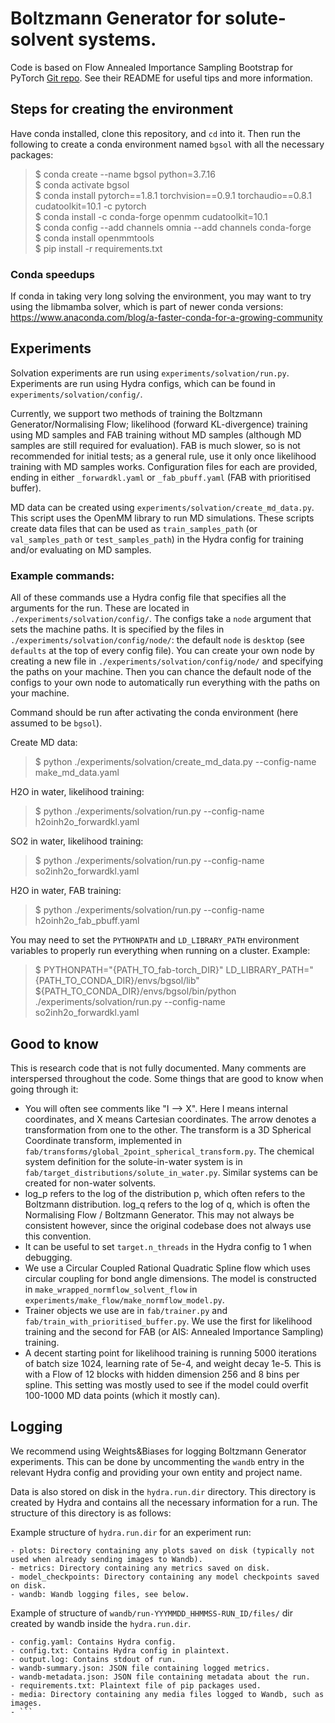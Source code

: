 # Boltzmann Generator for solute-solvent systems.

Code is based on Flow Annealed Importance Sampling Bootstrap for PyTorch [Git repo](https://github.com/lollcat/fab-torch). See their README for useful tips and more information.

## Steps for creating the environment
Have conda installed, clone this repository, and `cd` into it. Then run the following to create a conda environment named `bgsol` with all the necessary packages:
> $ conda create --name bgsol python=3.7.16 \
$ conda activate bgsol \
$ conda install pytorch==1.8.1 torchvision==0.9.1 torchaudio==0.8.1 cudatoolkit=10.1 -c pytorch \
$ conda install -c conda-forge openmm cudatoolkit=10.1 \
$ conda config --add channels omnia --add channels conda-forge \
$ conda install openmmtools \
$ pip install -r requirements.txt

### Conda speedups
If conda in taking very long solving the environment, you may want to try using the libmamba solver, which is part of newer conda versions: https://www.anaconda.com/blog/a-faster-conda-for-a-growing-community


## Experiments
Solvation experiments are run using `experiments/solvation/run.py`. Experiments are run using Hydra configs, which can be found in `experiments/solvation/config/`.

Currently, we support two methods of training the Boltzmann Generator/Normalising Flow; likelihood (forward KL-divergence) training using MD samples and FAB training without MD samples (although MD samples are still required for evaluation). FAB is much slower, so is not recommended for initial tests; as a general rule, use it only once likelihood training with MD samples works. Configuration files for each are provided, ending in either `_forwardkl.yaml` or `_fab_pbuff.yaml` (FAB with prioritised buffer). 

MD data can be created using `experiments/solvation/create_md_data.py`. This script uses the OpenMM library to run MD simulations. These scripts create data files that can be used as `train_samples_path` (or `val_samples_path` or `test_samples_path`) in the Hydra config for training and/or evaluating on MD samples.

### Example commands:
All of these commands use a Hydra config file that specifies all the arguments for the run. These are located in `./experiments/solvation/config/`. The configs take a `node` argument that sets the machine paths. It is specified by the files in `./experiments/solvation/config/node/`: the default `node` is `desktop` (see `defaults` at the top of every config file). You can create your own node by creating a new file in `./experiments/solvation/config/node/` and specifying the paths on your machine. Then you can chance the default node of the configs to your own node to automatically run everything with the paths on your machine.

Command should be run after activating the conda environment (here assumed to be `bgsol`).

Create MD data:
> $ python ./experiments/solvation/create_md_data.py --config-name make_md_data.yaml

H2O in water, likelihood training:
> $ python ./experiments/solvation/run.py --config-name h2oinh2o_forwardkl.yaml

SO2 in water, likelihood training: 
> $ python ./experiments/solvation/run.py --config-name so2inh2o_forwardkl.yaml

H2O in water, FAB training:
> $ python ./experiments/solvation/run.py --config-name h2oinh2o_fab_pbuff.yaml

You may need to set the `PYTHONPATH` and `LD_LIBRARY_PATH` environment variables to properly run everything when running on a cluster. Example:
> $ PYTHONPATH="{PATH_TO_fab-torch_DIR}" LD_LIBRARY_PATH="{PATH_TO_CONDA_DIR}/envs/bgsol/lib" ${PATH_TO_CONDA_DIR}/envs/bgsol/bin/python ./experiments/solvation/run.py --config-name so2inh2o_forwardkl.yaml


## Good to know
This is research code that is not fully documented. Many comments are interspersed throughout the code. Some things that are good to know when going through it:

- You will often see comments like "I --> X". Here I means internal coordinates, and X means Cartesian coordinates. The arrow denotes a transformation from one to the other. The transform is a 3D Spherical Coordinate transform, implemented in `fab/transforms/global_2point_spherical_transform.py`. The chemical system definition for the solute-in-water system is in `fab/target_distributions/solute_in_water.py`. Similar systems can be created for non-water solvents.
- log_p refers to the log of the distribution p, which often refers to the Boltzmann distribution. log_q refers to the log of q, which is often the Normalising Flow / Boltzmann Generator. This may not always be consistent however, since the original codebase does not always use this convention.
- It can be useful to set `target.n_threads` in the Hydra config to 1 when debugging.
- We use a Circular Coupled Rational Quadratic Spline flow which uses circular coupling for bond angle dimensions. The model is constructed in `make_wrapped_normflow_solvent_flow` in `experiments/make_flow/make_normflow_model.py`.
- Trainer objects we use are in `fab/trainer.py` and `fab/train_with_prioritised_buffer.py`. We use the first for likelihood training and the second for FAB (or AIS: Annealed Importance Sampling) training.
- A decent starting point for likelihood training is running 5000 iterations of batch size 1024, learning rate of 5e-4, and weight decay 1e-5. This is with a Flow of 12 blocks with hidden dimension 256 and 8 bins per spline. This setting was mostly used to see if the model could overfit 100-1000 MD data points (which it mostly can).

## Logging

We recommend using Weights&Biases for logging Boltzmann Generator experiments. This can be done by uncommenting the `wandb` entry in the relevant Hydra config and providing your own entity and project name.

Data is also stored on disk in the `hydra.run.dir` directory. This directory is created by Hydra and contains all the necessary information for a run. The structure of this directory is as follows:

Example structure of `hydra.run.dir` for an experiment run:
```
- plots: Directory containing any plots saved on disk (typically not used when already sending images to Wandb).
- metrics: Directory containing any metrics saved on disk.
- model_checkpoints: Directory containing any model checkpoints saved on disk.
- wandb: Wandb logging files, see below.
```

Example of structure of `wandb/run-YYYMMDD_HHMMSS-RUN_ID/files/` dir created by wandb inside the `hydra.run.dir`.
```
- config.yaml: Contains Hydra config.
- config.txt: Contains Hydra config in plaintext.
- output.log: Contains stdout of run.
- wandb-summary.json: JSON file containing logged metrics.
- wandb-metadata.json: JSON file containing metadata about the run.
- requirements.txt: Plaintext file of pip packages used.
- media: Directory containing any media files logged to Wandb, such as images.
- ```